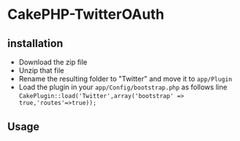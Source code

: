 CakePHP-TwitterOAuth
====================

## installation
* Download the zip file
* Unzip that file
* Rename the resulting folder to "Twitter" and move it to `app/Plugin`
* Load the plugin in your `app/Config/bootstrap.php` as follows line `CakePlugin::load('Twitter',array('bootstrap' => true,'routes'=>true));`


## Usage
